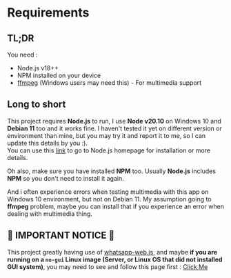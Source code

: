 # Requirements  

## TL;DR  <!-- {docsify-ignore} -->
You need :
- Node.js v18++
- NPM installed on your device
- [ffmpeg](https://ffmpeg.org/) (Windows users may need this) - For multimedia support

## Long to short <!-- {docsify-ignore} -->
This project requires **Node.js** to run, I use **Node v20.10** on Windows 10 and **Debian 11** too and it works fine. I haven't tested it yet on different version or environment than mine, but you may try it and report it to me, so I can update this details by you :).  
You can use this [link](https://nodejs.org/en) to go to Node.js homepage for installation or more details.  

Oh also, make sure you have installed **NPM** too. Usually **Node.js** includes **NPM** so you don't need to install it again.  

And i often experience errors when testing multimedia with this app on Windows 10 environment, but not on Debian 11. My assumption going to **ffmpeg** problem, maybe you can install that if you experience an error when dealing with multimedia thing.

## **🔴 IMPORTANT NOTICE 🔴**  <!-- {docsify-ignore} -->
This project greatly having use of [whatsapp-web.js](https://wwebjs.dev/), and maybe **if you are running on a `no-gui` Linux image (Server, or Linux OS that did not installed GUI system)**, you may need to see and follow this page first : [Click Me](https://wwebjs.dev/guide/#installation-on-no-gui-systems)
